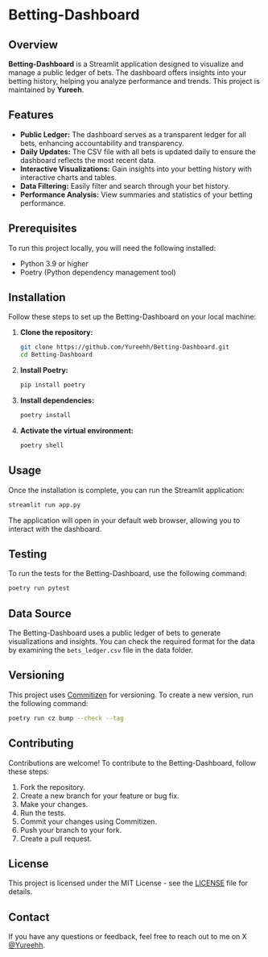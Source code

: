 
# Betting-Dashboard

## Overview

**Betting-Dashboard** is a Streamlit application designed to visualize and manage a public ledger of bets. The dashboard offers insights into your betting history, helping you analyze performance and trends. This project is maintained by **Yureeh**.

## Features

- **Public Ledger:** The dashboard serves as a transparent ledger for all bets, enhancing accountability and transparency.
- **Daily Updates:** The CSV file with all bets is updated daily to ensure the dashboard reflects the most recent data.
- **Interactive Visualizations:** Gain insights into your betting history with interactive charts and tables.
- **Data Filtering:** Easily filter and search through your bet history.
- **Performance Analysis:** View summaries and statistics of your betting performance.

## Prerequisites

To run this project locally, you will need the following installed:

- Python 3.9 or higher
- Poetry (Python dependency management tool)


## Installation

Follow these steps to set up the Betting-Dashboard on your local machine:

1. **Clone the repository:**

   ```bash
   git clone https://github.com/Yureehh/Betting-Dashboard.git
   cd Betting-Dashboard
   ```

2. **Install Poetry:**

   ```bash
   pip install poetry
   ```

3. **Install dependencies:**

   ```bash
   poetry install
   ```

4. **Activate the virtual environment:**

   ```bash
   poetry shell
   ```

## Usage

Once the installation is complete, you can run the Streamlit application:

```bash
streamlit run app.py
```

The application will open in your default web browser, allowing you to interact with the dashboard.

## Testing

To run the tests for the Betting-Dashboard, use the following command:

```bash
poetry run pytest
```

## Data Source

The Betting-Dashboard uses a public ledger of bets to generate visualizations and insights. You can check the required format for the data by examining the `bets_ledger.csv` file in the data folder.

## Versioning

This project uses [Commitizen](https://commitizen.github.io/cz-cli/) for versioning. To create a new version, run the following command:

```bash
poetry run cz bump --check --tag
```

## Contributing

Contributions are welcome! To contribute to the Betting-Dashboard, follow these steps:

1. Fork the repository.
2. Create a new branch for your feature or bug fix.
3. Make your changes.
4. Run the tests.
5. Commit your changes using Commitizen.
6. Push your branch to your fork.
7. Create a pull request.

## License

This project is licensed under the MIT License - see the [LICENSE](LICENSE) file for details.

## Contact

If you have any questions or feedback, feel free to reach out to me on X [@Yureehh](https://twitter.com/Yureehh).
